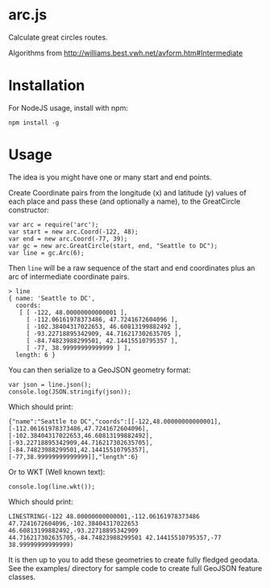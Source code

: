 # arc.js

Calculate great circles routes.

Algorithms from http://williams.best.vwh.net/avform.htm#Intermediate


# Installation

For NodeJS usage, install with npm:

    npm install -g


# Usage

The idea is you might have one or many start and end points.

Create Coordinate pairs from the longitude (x) and latitude (y) values
of each place and pass these (and optionally a name), to the GreatCircle
constructor:
 
    var arc = require('arc');
    var start = new arc.Coord(-122, 48);
    var end = new arc.Coord(-77, 39);
    var gc = new arc.GreatCircle(start, end, "Seattle to DC");
    var line = gc.Arc(6);

Then `line` will be a raw sequence of the start and end coordinates plus an arc of
intermediate coordinate pairs.

    > line
    { name: 'Seattle to DC',
      coords: 
       [ [ -122, 48.00000000000001 ],
         [ -112.06161978373486, 47.7241672604096 ],
         [ -102.38404317022653, 46.60813199882492 ],
         [ -93.22718895342909, 44.716217302635705 ],
         [ -84.74823988299501, 42.14415510795357 ],
         [ -77, 38.99999999999999 ] ],
      length: 6 }

You can then serialize to a GeoJSON geometry format:

    var json = line.json();
    console.log(JSON.stringify(json));

Which should print:

    {"name":"Seattle to DC","coords":[[-122,48.00000000000001],[-112.06161978373486,47.7241672604096],[-102.38404317022653,46.60813199882492],[-93.22718895342909,44.716217302635705],[-84.74823988299501,42.14415510795357],[-77,38.99999999999999]],"length":6}
    
Or to WKT (Well known text):

    console.log(line.wkt());

Which should print:

    LINESTRING(-122 48.00000000000001,-112.06161978373486 47.7241672604096,-102.38404317022653 46.60813199882492,-93.22718895342909 44.716217302635705,-84.74823988299501 42.14415510795357,-77 38.99999999999999)
    
It is then up to you to add these geometries to create fully fledged geodata. See the examples/ directory
for sample code to create full GeoJSON feature classes.


